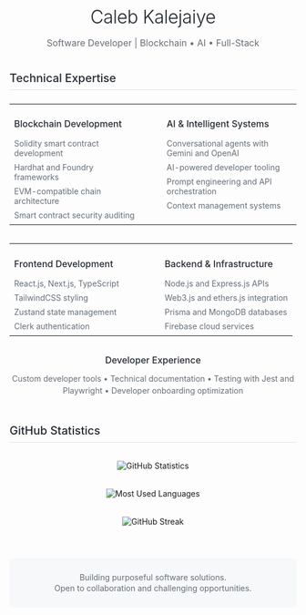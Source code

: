 <div align="center">
  <h1 style="font-size: 32px; font-weight: 300; color: #24292f; margin-bottom: 8px; letter-spacing: -0.5px;">Caleb Kalejaiye</h1>
  <p style="font-size: 16px; color: #656d76; margin-bottom: 40px; font-weight: 400;">Software Developer | Blockchain • AI • Full-Stack</p>
</div>

<h2 style="font-size: 20px; font-weight: 500; color: #24292f; margin: 32px 0 24px 0; padding-bottom: 8px; border-bottom: 1px solid #e1e4e8;">Technical Expertise</h2>

<table style="width: 100%; border-collapse: collapse; margin-bottom: 32px;">
  <tr>
    <td style="width: 50%; vertical-align: top; padding-right: 24px;">
      <h3 style="font-size: 16px; font-weight: 500; color: #24292f; margin-bottom: 12px;">Blockchain Development</h3>
      <ul style="list-style: none; padding: 0; margin: 0;">
        <li style="padding: 4px 0; color: #656d76; font-size: 14px;">Solidity smart contract development</li>
        <li style="padding: 4px 0; color: #656d76; font-size: 14px;">Hardhat and Foundry frameworks</li>
        <li style="padding: 4px 0; color: #656d76; font-size: 14px;">EVM-compatible chain architecture</li>
        <li style="padding: 4px 0; color: #656d76; font-size: 14px;">Smart contract security auditing</li>
      </ul>
    </td>
    <td style="width: 50%; vertical-align: top; padding-left: 24px;">
      <h3 style="font-size: 16px; font-weight: 500; color: #24292f; margin-bottom: 12px;">AI & Intelligent Systems</h3>
      <ul style="list-style: none; padding: 0; margin: 0;">
        <li style="padding: 4px 0; color: #656d76; font-size: 14px;">Conversational agents with Gemini and OpenAI</li>
        <li style="padding: 4px 0; color: #656d76; font-size: 14px;">AI-powered developer tooling</li>
        <li style="padding: 4px 0; color: #656d76; font-size: 14px;">Prompt engineering and API orchestration</li>
        <li style="padding: 4px 0; color: #656d76; font-size: 14px;">Context management systems</li>
      </ul>
    </td>
  </tr>
</table>

<table style="width: 100%; border-collapse: collapse; margin-bottom: 32px;">
  <tr>
    <td style="width: 50%; vertical-align: top; padding-right: 24px;">
      <h3 style="font-size: 16px; font-weight: 500; color: #24292f; margin-bottom: 12px;">Frontend Development</h3>
      <ul style="list-style: none; padding: 0; margin: 0;">
        <li style="padding: 4px 0; color: #656d76; font-size: 14px;">React.js, Next.js, TypeScript</li>
        <li style="padding: 4px 0; color: #656d76; font-size: 14px;">TailwindCSS styling</li>
        <li style="padding: 4px 0; color: #656d76; font-size: 14px;">Zustand state management</li>
        <li style="padding: 4px 0; color: #656d76; font-size: 14px;">Clerk authentication</li>
      </ul>
    </td>
    <td style="width: 50%; vertical-align: top; padding-left: 24px;">
      <h3 style="font-size: 16px; font-weight: 500; color: #24292f; margin-bottom: 12px;">Backend & Infrastructure</h3>
      <ul style="list-style: none; padding: 0; margin: 0;">
        <li style="padding: 4px 0; color: #656d76; font-size: 14px;">Node.js and Express.js APIs</li>
        <li style="padding: 4px 0; color: #656d76; font-size: 14px;">Web3.js and ethers.js integration</li>
        <li style="padding: 4px 0; color: #656d76; font-size: 14px;">Prisma and MongoDB databases</li>
        <li style="padding: 4px 0; color: #656d76; font-size: 14px;">Firebase cloud services</li>
      </ul>
    </td>
  </tr>
</table>

<div style="text-align: center; margin-bottom: 32px;">
  <h3 style="font-size: 16px; font-weight: 500; color: #24292f; margin-bottom: 12px;">Developer Experience</h3>
  <p style="color: #656d76; font-size: 14px; line-height: 1.5; max-width: 600px; margin: 0 auto;">
    Custom developer tools • Technical documentation • Testing with Jest and Playwright • Developer onboarding optimization
  </p>
</div>

<h2 style="font-size: 20px; font-weight: 500; color: #24292f; margin: 48px 0 24px 0; padding-bottom: 8px; border-bottom: 1px solid #e1e4e8;">GitHub Statistics</h2>

<div align="center">
  <img src="https://github-readme-stats.vercel.app/api?username=heyrapto&show_icons=true&theme=default&hide_border=true&bg_color=ffffff&title_color=24292f&text_color=656d76&icon_color=0969da" alt="GitHub Statistics" style="margin: 8px;">
</div>

<div align="center" style="margin-top: 16px;">
  <img src="https://github-readme-stats.vercel.app/api/top-langs/?username=heyrapto&layout=compact&theme=default&hide_border=true&bg_color=ffffff&title_color=24292f&text_color=656d76" alt="Most Used Languages" style="margin: 8px;">
</div>

<div align="center" style="margin-top: 16px;">
  <img src="https://github-readme-streak-stats.herokuapp.com?user=heyrapto&theme=default&hide_border=true&background=ffffff&ring=0969da&fire=0969da&currStreakLabel=24292f&sideLabels=24292f&currStreakNum=24292f&sideNums=656d76&dates=656d76" alt="GitHub Streak" style="margin: 8px;">
</div>

<div align="center" style="margin-top: 48px; padding: 24px; background-color: #f6f8fa; border-radius: 6px; max-width: 500px; margin-left: auto; margin-right: auto;">
  <p style="color: #656d76; font-size: 14px; margin: 0; line-height: 1.4;">
    Building purposeful software solutions.<br>
    Open to collaboration and challenging opportunities.
  </p>
</div>

